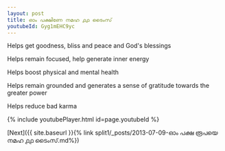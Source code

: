 ```yaml
---
layout: post
title: ഓം പക്ഷിണേ നമഹ ൧൧ ടൈംസ്
youtubeId: Gyg1mEHC9yc
---
```

 
 
Helps get goodness, bliss and peace and God's blessings
 
Helps remain focused, help generate inner energy 
 
Helps boost physical and mental health 
 
Helps remain grounded and generates a sense of gratitude towards the greater power 
 
Helps reduce bad karma
 
 
 
 


{% include youtubePlayer.html id=page.youtubeId %}
 
[Next]({{ site.baseurl }}{% link  split1/_posts/2013-07-09-ഓം പക്ഷ രൂപയെ നമഹ ൧൧ ടൈംസ്.md%})
 
